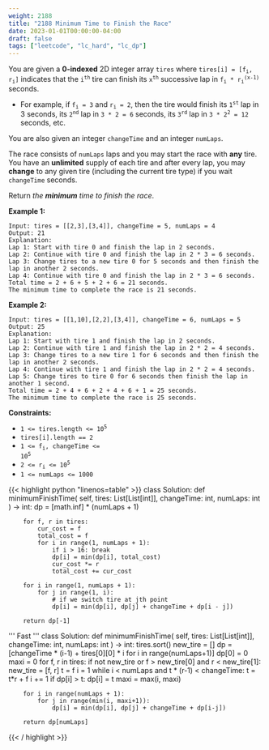 ```yaml
---
weight: 2188
title: "2188 Minimum Time to Finish the Race"
date: 2023-01-01T00:00:00-04:00
draft: false
tags: ["leetcode", "lc_hard", "lc_dp"]
---
```


You are given a **0-indexed** 2D integer array `tires` where <code>tires[i] = [f<sub>i</sub>, r<sub>i</sub>]</code> indicates that the <code>i<sup>th</sup></code> tire can finish its <code>x<sup>th</sup></code> successive lap in <code>f<sub>i</sub> * r<sub>i</sub><sup>(x-1)</sup></code> seconds.

- For example, if <code>f<sub>i</sub> = 3</code> and <code>r<sub>i</sub> = 2</code>, then the tire would finish its <code>1<sup>st</sup></code> lap in 3 seconds, its <code>2<sup>nd</sup></code> lap in `3 * 2 = 6` seconds, its <code>3<sup>rd</sup></code> lap in <code>3 * 2<sup>2</sup> = 12</code> seconds, etc.

You are also given an integer `changeTime` and an integer `numLaps`.

The race consists of `numLaps` laps and you may start the race with **any** tire. You have an **unlimited** supply of each tire and after every lap, you may **change** to any given tire (including the current tire type) if you wait `changeTime` seconds.

Return _the **minimum** time to finish the race_.

**Example 1:**
```
Input: tires = [[2,3],[3,4]], changeTime = 5, numLaps = 4
Output: 21
Explanation: 
Lap 1: Start with tire 0 and finish the lap in 2 seconds.
Lap 2: Continue with tire 0 and finish the lap in 2 * 3 = 6 seconds.
Lap 3: Change tires to a new tire 0 for 5 seconds and then finish the lap in another 2 seconds.
Lap 4: Continue with tire 0 and finish the lap in 2 * 3 = 6 seconds.
Total time = 2 + 6 + 5 + 2 + 6 = 21 seconds.
The minimum time to complete the race is 21 seconds.
```
**Example 2:**
```
Input: tires = [[1,10],[2,2],[3,4]], changeTime = 6, numLaps = 5
Output: 25
Explanation: 
Lap 1: Start with tire 1 and finish the lap in 2 seconds.
Lap 2: Continue with tire 1 and finish the lap in 2 * 2 = 4 seconds.
Lap 3: Change tires to a new tire 1 for 6 seconds and then finish the lap in another 2 seconds.
Lap 4: Continue with tire 1 and finish the lap in 2 * 2 = 4 seconds.
Lap 5: Change tires to tire 0 for 6 seconds then finish the lap in another 1 second.
Total time = 2 + 4 + 6 + 2 + 4 + 6 + 1 = 25 seconds.
The minimum time to complete the race is 25 seconds. 
```

**Constraints:**
- <code>1 <= tires.length <= 10<sup>5</sup></code>
- `tires[i].length == 2`
- <code>1 <= f<sub>i</sub>, changeTime <= 10<sup>5</sup></code>
- <code>2 <= r<sub>i</sub> <= 10<sup>5</sup></code>
- `1 <= numLaps <= 1000`

<div class="tabs"></div>
<div class="tab-content">
<div id="python" class="lang">
{{< highlight python "linenos=table" >}}
class Solution:
    def minimumFinishTime(
        self,
        tires: List[List[int]],
        changeTime: int,
        numLaps: int
    ) -> int:
        dp = [math.inf] * (numLaps + 1)

        for f, r in tires:
            cur_cost = f
            total_cost = f
            for i in range(1, numLaps + 1):
                if i > 16: break
                dp[i] = min(dp[i], total_cost)
                cur_cost *= r
                total_cost += cur_cost

        for i in range(1, numLaps + 1):
            for j in range(1, i):
                # if we switch tire at jth point 
                dp[i] = min(dp[i], dp[j] + changeTime + dp[i - j])

        return dp[-1]


'''
Fast
'''
class Solution:
    def minimumFinishTime(
        self,
        tires: List[List[int]],
        changeTime: int,
        numLaps: int
    ) -> int:
        tires.sort()
        new_tire = []
        dp = [changeTime * (i-1) + tires[0][0] * i for i in range(numLaps+1)]
        dp[0] = 0
        maxi = 0
        for f, r in tires:
            if not new_tire or f > new_tire[0] and r < new_tire[1]:
                new_tire = [f, r]
                t = f
                i = 1
                while i < numLaps and t * (r-1) < changeTime:
                    t = t*r + f
                    i += 1
                    if dp[i] > t:
                        dp[i] = t
                        maxi = max(i, maxi)

        for i in range(numLaps + 1):
            for j in range(min(i, maxi+1)):
                dp[i] = min(dp[i], dp[j] + changeTime + dp[i-j])

        return dp[numLaps]
{{< / highlight >}}
</div>
</div>
